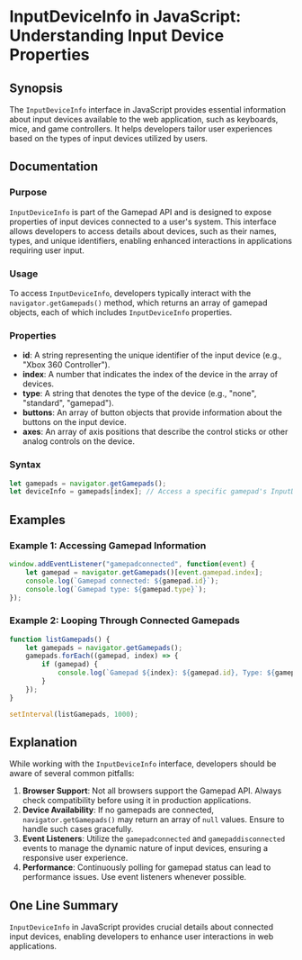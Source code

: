 <!--
Meta Description: # InputDeviceInfo in JavaScript: Understanding Input Device Properties ## Synopsis The `InputDeviceInfo` interface in JavaScript provides essential in...
Meta Keywords: gamepad, input, inputdeviceinfo, device, devices
-->

# InputDeviceInfo in JavaScript: Understanding Input Device Properties

## Synopsis
The `InputDeviceInfo` interface in JavaScript provides essential information about input devices available to the web application, such as keyboards, mice, and game controllers. It helps developers tailor user experiences based on the types of input devices utilized by users.

## Documentation
### Purpose
`InputDeviceInfo` is part of the Gamepad API and is designed to expose properties of input devices connected to a user's system. This interface allows developers to access details about devices, such as their names, types, and unique identifiers, enabling enhanced interactions in applications requiring user input.

### Usage
To access `InputDeviceInfo`, developers typically interact with the `navigator.getGamepads()` method, which returns an array of gamepad objects, each of which includes `InputDeviceInfo` properties.

### Properties
- **id**: A string representing the unique identifier of the input device (e.g., "Xbox 360 Controller").
- **index**: A number that indicates the index of the device in the array of devices.
- **type**: A string that denotes the type of the device (e.g., "none", "standard", "gamepad").
- **buttons**: An array of button objects that provide information about the buttons on the input device.
- **axes**: An array of axis positions that describe the control sticks or other analog controls on the device.

### Syntax
```javascript
let gamepads = navigator.getGamepads();
let deviceInfo = gamepads[index]; // Access a specific gamepad's InputDeviceInfo
```

## Examples
### Example 1: Accessing Gamepad Information
```javascript
window.addEventListener("gamepadconnected", function(event) {
    let gamepad = navigator.getGamepads()[event.gamepad.index];
    console.log(`Gamepad connected: ${gamepad.id}`);
    console.log(`Gamepad type: ${gamepad.type}`);
});
```

### Example 2: Looping Through Connected Gamepads
```javascript
function listGamepads() {
    let gamepads = navigator.getGamepads();
    gamepads.forEach((gamepad, index) => {
        if (gamepad) {
            console.log(`Gamepad ${index}: ${gamepad.id}, Type: ${gamepad.type}`);
        }
    });
}

setInterval(listGamepads, 1000);
```

## Explanation
While working with the `InputDeviceInfo` interface, developers should be aware of several common pitfalls:

1. **Browser Support**: Not all browsers support the Gamepad API. Always check compatibility before using it in production applications.
2. **Device Availability**: If no gamepads are connected, `navigator.getGamepads()` may return an array of `null` values. Ensure to handle such cases gracefully.
3. **Event Listeners**: Utilize the `gamepadconnected` and `gamepaddisconnected` events to manage the dynamic nature of input devices, ensuring a responsive user experience.
4. **Performance**: Continuously polling for gamepad status can lead to performance issues. Use event listeners whenever possible.

## One Line Summary
`InputDeviceInfo` in JavaScript provides crucial details about connected input devices, enabling developers to enhance user interactions in web applications.